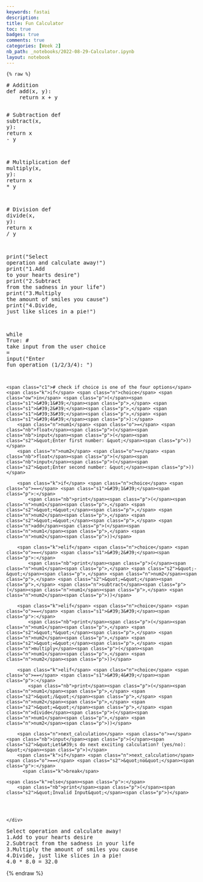 ```yaml
---
keywords: fastai
description: 
title: Fun Calculator
toc: true 
badges: true
comments: true
categories: [Week 2]
nb_path: _notebooks/2022-08-29-Calculator.ipynb
layout: notebook
---
```


<!--
#################################################
### THIS FILE WAS AUTOGENERATED! DO NOT EDIT! ###
#################################################
# file to edit: _notebooks/2022-08-29-Calculator.ipynb
-->

<div class="container" id="notebook-container">
        
    {% raw %}
    
<div class="cell border-box-sizing code_cell rendered">
<div class="input">

<div class="inner_cell">
    <div class="input_area">
<div class=" highlight hl-ipython3"><pre><span></span><span class="c1"># Addition</span>
<span class="k">def</span> <span class="nf">add</span><span class="p">(</span><span class="n">x</span><span class="p">,</span> <span class="n">y</span><span class="p">):</span>
    <span class="k">return</span> <span class="n">x</span> <span class="o">+</span> <span class="n">y</span>

<span class="c1"># Subtraction</span>
<span class="k">def</span> <span class="nf">subtract</span><span class="p">(</span><span class="n">x</span><span class="p">,</span> <span class="n">y</span><span class="p">):</span>
    <span class="k">return</span> <span class="n">x</span> <span class="o">-</span> <span class="n">y</span>

<span class="c1"># Multiplication</span>
<span class="k">def</span> <span class="nf">multiply</span><span class="p">(</span><span class="n">x</span><span class="p">,</span> <span class="n">y</span><span class="p">):</span>
    <span class="k">return</span> <span class="n">x</span> <span class="o">*</span> <span class="n">y</span>

<span class="c1"># Division</span>
<span class="k">def</span> <span class="nf">divide</span><span class="p">(</span><span class="n">x</span><span class="p">,</span> <span class="n">y</span><span class="p">):</span>
    <span class="k">return</span> <span class="n">x</span> <span class="o">/</span> <span class="n">y</span>


<span class="nb">print</span><span class="p">(</span><span class="s2">&quot;Select operation and calculate away!&quot;</span><span class="p">)</span>
<span class="nb">print</span><span class="p">(</span><span class="s2">&quot;1.Add to your hearts desire&quot;</span><span class="p">)</span>
<span class="nb">print</span><span class="p">(</span><span class="s2">&quot;2.Subtract from the sadness in your life&quot;</span><span class="p">)</span>
<span class="nb">print</span><span class="p">(</span><span class="s2">&quot;3.Multiply the amount of smiles you cause&quot;</span><span class="p">)</span>
<span class="nb">print</span><span class="p">(</span><span class="s2">&quot;4.Divide, just like slices in a pie!&quot;</span><span class="p">)</span>

<span class="k">while</span> <span class="kc">True</span><span class="p">:</span>
    <span class="c1"># take input from the user</span>
    <span class="n">choice</span> <span class="o">=</span> <span class="nb">input</span><span class="p">(</span><span class="s2">&quot;Enter fun operation (1/2/3/4): &quot;</span><span class="p">)</span>

    <span class="c1"># check if choice is one of the four options</span>
    <span class="k">if</span> <span class="n">choice</span> <span class="ow">in</span> <span class="p">(</span><span class="s1">&#39;1&#39;</span><span class="p">,</span> <span class="s1">&#39;2&#39;</span><span class="p">,</span> <span class="s1">&#39;3&#39;</span><span class="p">,</span> <span class="s1">&#39;4&#39;</span><span class="p">):</span>
        <span class="n">num1</span> <span class="o">=</span> <span class="nb">float</span><span class="p">(</span><span class="nb">input</span><span class="p">(</span><span class="s2">&quot;Enter first number: &quot;</span><span class="p">))</span>
        <span class="n">num2</span> <span class="o">=</span> <span class="nb">float</span><span class="p">(</span><span class="nb">input</span><span class="p">(</span><span class="s2">&quot;Enter second number: &quot;</span><span class="p">))</span>

        <span class="k">if</span> <span class="n">choice</span> <span class="o">==</span> <span class="s1">&#39;1&#39;</span><span class="p">:</span>
            <span class="nb">print</span><span class="p">(</span><span class="n">num1</span><span class="p">,</span> <span class="s2">&quot;+&quot;</span><span class="p">,</span> <span class="n">num2</span><span class="p">,</span> <span class="s2">&quot;=&quot;</span><span class="p">,</span> <span class="n">add</span><span class="p">(</span><span class="n">num1</span><span class="p">,</span> <span class="n">num2</span><span class="p">))</span>

        <span class="k">elif</span> <span class="n">choice</span> <span class="o">==</span> <span class="s1">&#39;2&#39;</span><span class="p">:</span>
            <span class="nb">print</span><span class="p">(</span><span class="n">num1</span><span class="p">,</span> <span class="s2">&quot;-&quot;</span><span class="p">,</span> <span class="n">num2</span><span class="p">,</span> <span class="s2">&quot;=&quot;</span><span class="p">,</span> <span class="n">subtract</span><span class="p">(</span><span class="n">num1</span><span class="p">,</span> <span class="n">num2</span><span class="p">))</span>

        <span class="k">elif</span> <span class="n">choice</span> <span class="o">==</span> <span class="s1">&#39;3&#39;</span><span class="p">:</span>
            <span class="nb">print</span><span class="p">(</span><span class="n">num1</span><span class="p">,</span> <span class="s2">&quot;*&quot;</span><span class="p">,</span> <span class="n">num2</span><span class="p">,</span> <span class="s2">&quot;=&quot;</span><span class="p">,</span> <span class="n">multiply</span><span class="p">(</span><span class="n">num1</span><span class="p">,</span> <span class="n">num2</span><span class="p">))</span>

        <span class="k">elif</span> <span class="n">choice</span> <span class="o">==</span> <span class="s1">&#39;4&#39;</span><span class="p">:</span>
            <span class="nb">print</span><span class="p">(</span><span class="n">num1</span><span class="p">,</span> <span class="s2">&quot;/&quot;</span><span class="p">,</span> <span class="n">num2</span><span class="p">,</span> <span class="s2">&quot;=&quot;</span><span class="p">,</span> <span class="n">divide</span><span class="p">(</span><span class="n">num1</span><span class="p">,</span> <span class="n">num2</span><span class="p">))</span>
        
        <span class="n">next_calculation</span> <span class="o">=</span> <span class="nb">input</span><span class="p">(</span><span class="s2">&quot;Let&#39;s do next exciting calculation? (yes/no): &quot;</span><span class="p">)</span>
        <span class="k">if</span> <span class="n">next_calculation</span> <span class="o">==</span> <span class="s2">&quot;no&quot;</span><span class="p">:</span>
          <span class="k">break</span>
    
    <span class="k">else</span><span class="p">:</span>
        <span class="nb">print</span><span class="p">(</span><span class="s2">&quot;Invalid Input&quot;</span><span class="p">)</span>
</pre></div>

    </div>
</div>
</div>

<div class="output_wrapper">
<div class="output">

<div class="output_area">

<div class="output_subarea output_stream output_stdout output_text">
<pre>Select operation and calculate away!
1.Add to your hearts desire
2.Subtract from the sadness in your life
3.Multiply the amount of smiles you cause
4.Divide, just like slices in a pie!
4.0 * 8.0 = 32.0
</pre>
</div>
</div>

</div>
</div>

</div>
    {% endraw %}

</div>
 

